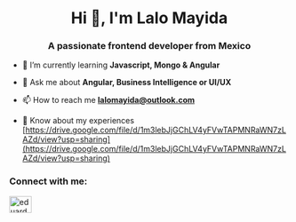 <h1 align="center">Hi 👋, I'm Lalo Mayida</h1>
<h3 align="center">A passionate frontend developer from Mexico</h3>

- 🌱 I’m currently learning **Javascript, Mongo & Angular**

- 💬 Ask me about **Angular, Business Intelligence or UI/UX**

- 📫 How to reach me **lalomayida@outlook.com**

- 📄 Know about my experiences [https://drive.google.com/file/d/1m3lebJjGChLV4yFVwTAPMNRaWN7zLAZd/view?usp=sharing](https://drive.google.com/file/d/1m3lebJjGChLV4yFVwTAPMNRaWN7zLAZd/view?usp=sharing)

<h3 align="left">Connect with me:</h3>
<p align="left">
<a href="https://linkedin.com/in/eduardo-mayida" target="blank"><img align="center" src="https://raw.githubusercontent.com/rahuldkjain/github-profile-readme-generator/master/src/images/icons/Social/linked-in-alt.svg" alt="eduardo-mayida" height="30" width="40" /></a>
</p>
